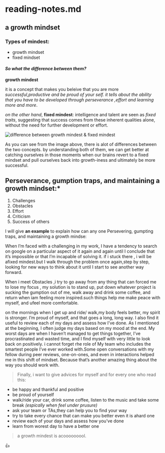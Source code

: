 
# reading-notes.md
## a growth mindset 
### Types of mindest:

 * growth mindset
 * fixed mindset
  
  #### *So what the difference between them?*

**growth mindest**

it is a concept that makes you beleive that you are more *successful,productive and be proud of your self. it tells about the ability that you have to be developed through perseverance ,effort and learning more and more*.

 *on the other hand*, **fixed mindest**: intelligence and talent are seen as *fixed traits*, suggesting that success comes from these inherent qualities alone, without the need for further development or effort.

![difference between growth mindest & fixed mindest](https://i2.wp.com/atlassianblog.wpengine.com/wp-content/uploads/NewGrowthMindset2.png?resize=800%2C1000&ssl=1)

As you can see from the image above, there is alot of differences between the two concepts. by understanding both of them, we can get better at catching ourselves in those moments when our brains revert to a fixed mindset and pull ourselves back into growth-iness and ultimately be more successful.

## Perseverance, gumption traps, and maintaining a growth mindset:*
 1. Challenges
 2.  Obstacles
 3.  Effort
 4.  Criticism
 5.  Success of others 
 
 I will give **an example** to explain how can any one Persevering, gumpting traps, and maintaining a growth mindse:

 When I’m faced with a challenging in my work, I have a tendency to search on google on a particular aspect of it again and again until I conclude that it’s impossible or that I’m incapable of solving it. if i stuck there , i will be afixed mindest.but I walk through the problem once again,step by step, looking for new ways to think about it until I start to see another way forward.

 When i meet Obstacles ,i try to go away from any thing that can forced me to lose my focus , my solution is to stand up, put down whatever project is sucking the gumption out of me, walk away and drink some coffee, and return when iam feeling more inspired.such things help me make peace with myself, and ufeel more comfortable. 

 on the mornings when I get up and ride/ walk,my body feels better, my spirit is stronger. I’m proud of myself, and that goes a long, long way.
 I also find it useful to review each of my days and assess how I’ve done. As I mentioned at the beginning, I often judge my days based on my mood at the end. My worst days are when I haven’t managed to get things together, I’ve procrastinated and wasted time, and I find myself with very little to look back on positively.
 i cannot forget rhe role of My team who includes the smartest people I’ve ever worked with.Some open conversations with my fellow  during peer reviews, one-on-ones, and even in interactions helped me in this shift of mindset. Because that’s another amazing thing about the way you should work with.
 
 
 > Finally, i want to give advices for myself and for every one who read this:
 
 
 
  - be happy and thankful and positive
  - be proud of yourself
  - walk/ride your car, drink some coffee, listen to the music and take some break *(espically when feel under prusure)*
 - ask your team or TAs,they can help you to find your way
 - try to take every chance that can make you better even it is ahard one
 - review each of your days and assess how you’ve done
 - learn from worest day to have a better one
 
 > 
 > 
 > 
 > a growth mindest is acooooooool. 
 
 

:+1:
